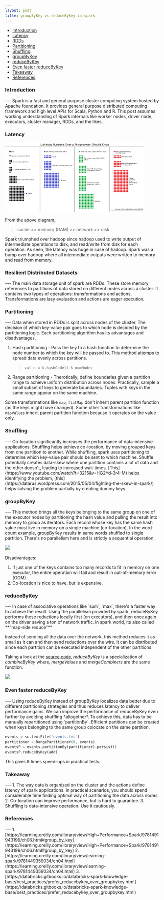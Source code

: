```yaml
---
layout: post
title: groupByKey vs reduceByKey in spark
---
```

*   [Introduction](#introduction)
*   [Latency](#latency)
*   [RDDs](#rdd)
*   [Partitioning](#partitioning)
*   [Shuffling](#shuffling)
*   [groupByKey](#groupByKey)
*   [reduceByKey](#reduceByKey)
*   [Even faster reduceByKey](#partitionby)
*   [Takeaway](#takeaway)
*   [References](#references)

<h3 id="introduction"> Introduction </h3>
---
Spark is a fast and general purpose cluster computing system hosted by Apache foundation. It provides general purpose distributed computing framework and high level APIs for Scala, Python and R. This post assumes working understanding of Spark internals like worker nodes, driver node, executors, cluster manager, RDDs, and the likes.

<h3 id="latency"> Latency</h3>

<img src="/assets/img/groupbykey/latency.png" alt="latency" width="90%" height="90%"/>


From the above diagram, 

> cache >> memory (RAM) >> network >> disk. 

Spark triumphed over hadoop since hadoop used to write output of intermediate operations to disk, and read/write from disk for each operation. As seen, the latency was huge in case of hadoop. Spark was a bump over hadoop where all intermediate outputs were written to memory and read from memory.

<h3 id = "rdd"> Resilient Distributed Datasets </h3>
---
The main data storage unit of spark are RDDs. These store memory references to partitions of data stored on different nodes across a cluster. It contains two types of operations: transformations and actions. Transformations are lazy evaluation and actions are eager execution. 

<h3 id="partitioning"> Partitioning </h3>
---
Data when stored in RDDs is split across nodes of the cluster. The decision of which key-value pair goes to which node is decided by the partitioning logic. Each partitioning algorithm has its advantages and disadvantages.

1. Hash partitioning - Pass the key to a hash function to determine the node number to which the key will be passed to. This method attemps to spread data evenly across partitions. 
	> `val n = k.hashCode() % numNodes`

2. Range partitioning - Therotically, define boundaries given a partition range to achieve uniform distribution across nodes. Practically, sample a small subset of keys to generate boundaries. Tuples with keys in the same range appear on the same machine.

Some transformations like `map`, `flatMap` don't inherit parent partition function (as the keys might have changed). Some other transformations like `mapValues` inherit parent partition function because it operates on the value only.

<h3 id="shuffling"> Shuffling </h3>
---
Co-location significantly increases the performance of data-intensive applications. Shuffling helps achieve co-location, by moving grouped keys from one partition to another. While shuffling, spark uses partitioning to determine which key-value pair should be sent to which machine. Shuffle potentially creates data-skew where one partition contains a lot of data and the other doesn't, leading to increased wait-times. [This](https://www.youtube.com/watch?t=3215&v=HG2Yd-3r4-M) helps identifying the problem, [this](https://datarus.wordpress.com/2015/05/04/fighting-the-skew-in-spark/) helps solving the problem partially by creating dummy keys

<h3 id="groupByKey"> groupByKey </h3>
---
This method brings all the keys belonging to the same group on one of the executor nodes by partitioning the hash value and pulling the result into memory to group as iterators. Each record whose key has the same hash value must live in memory on a single machine (co-location). In the word-count example, groupByKey results in same words shuffled to single partition. There's no parallelism here and is strictly a sequential operation.

![](https://databricks.gitbooks.io/databricks-spark-knowledge-base/content/images/group_by.png)

Disadvantages:

1. If just one of the keys contains too many records to fit in memory on one executor, the entire operation will fail and result in out-of-memory error (OOM)
2. Co-location is nice to have, but is expensive.

<h3 id="reduceByKey"> reduceByKey </h3>
---
In case of associative operations like `sum`, `max`, there's a faster way to achieve the result. Using the parallelism provided by spark, reduceByKey performs these reductions locally first (on executors), and then once again on the driver saving a ton of network traffic. In spark world, its also called **"map-side reduce"**

Instead of sending all the data over the network, this method reduces it as small as it can and then send reductions over the wire. It can be distributed since each partition can be executed independent of the other partitions.

Taking a look at the [source code](https://github.com/apache/spark/blob/8cb23a1f9a3ed08e57865bcb6cc1cc7902881073/python/pyspark/rdd.py#L1466), *reduceByKey* is a specialization of *combineByKey* where, *mergeValues* and *mergeCombiners* are the same function.

![](https://databricks.gitbooks.io/databricks-spark-knowledge-base/content/images/reduce_by.png)

<h3 id="partitionby"> Even faster reduceByKey </h3>
---
 Using reduceByKey instead of groupByKey localizes data better due to different partitioning strategies and thus reduces latency to deliver performance gains. We can improve the performance of reduceByKey even further by avoiding shuffling *altogether*. To achieve this, data has to be manually repartitioned using `partitionBy`. Efficient partitions can be created when keys belonging to the same group colocate on the same partition. 
 
```python
events = sc.textFile('events.txt')
partitioner = RangePartitioner(8, events)
eventsP = events.partitionBy(partitioner).persist()
eventsP.reduceByKey(add)
```

This gives 9 times speed-ups in practical tests.

<h3 id="takeaway"> Takeaway </h3>
---
1. The way data is organized on the cluster and the actions define latency of spark applications. in practical scenarios, you should spend considerable time finding optimal way of partitioning the data across nodes.
2. Co-location can improve performance, but is hard to guarantee.
3. Shuffling is data-intensive operation. Use it cautiously.


<h3 id="references"> References </h3>
---
1. [https://learning.oreilly.com/library/view/High+Performance+Spark/9781491943199/ch06.html#group_by_key](https://learning.oreilly.com/library/view/High+Performance+Spark/9781491943199/ch06.html#group_by_key)
2. [https://learning.oreilly.com/library/view/learning-spark/9781449359034/ch04.html](https://learning.oreilly.com/library/view/learning-spark/9781449359034/ch04.html)
3. [https://databricks.gitbooks.io/databricks-spark-knowledge-base/best_practices/prefer_reducebykey_over_groupbykey.html](https://databricks.gitbooks.io/databricks-spark-knowledge-base/best_practices/prefer_reducebykey_over_groupbykey.html)

